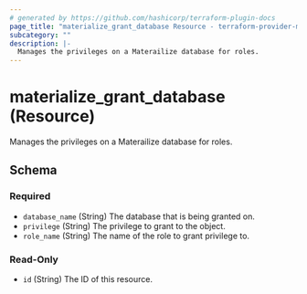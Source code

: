 ```yaml
---
# generated by https://github.com/hashicorp/terraform-plugin-docs
page_title: "materialize_grant_database Resource - terraform-provider-materialize"
subcategory: ""
description: |-
  Manages the privileges on a Materailize database for roles.
---
```


# materialize_grant_database (Resource)

Manages the privileges on a Materailize database for roles.



<!-- schema generated by tfplugindocs -->
## Schema

### Required

- `database_name` (String) The database that is being granted on.
- `privilege` (String) The privilege to grant to the object.
- `role_name` (String) The name of the role to grant privilege to.

### Read-Only

- `id` (String) The ID of this resource.
